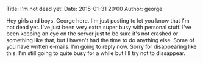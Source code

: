 Title: I'm not dead yet!
Date:  2015-01-31 20:00
Author: george

Hey girls and boys. George here. I'm just posting to let you know that I'm not dead yet. I've just been very extra super busy with personal stuff. I've been keeping an eye on the server just to be sure it's not crashed or something like that, but I haven't had the time to do anything else. Some of you have written e-mails. I'm going to reply now. Sorry for disappearing like this. I'm still going to quite busy for a while but I'll try not to dissappear.

